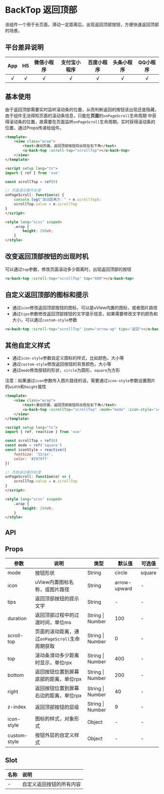 # BackTop 返回顶部 <to-api/>

<demo-model url="/pages/componentsA/backTop/index"></demo-model>


该组件一个用于长页面，滑动一定距离后，出现返回顶部按钮，方便快速返回顶部的场景。


## 平台差异说明

|App|H5|微信小程序|支付宝小程序|百度小程序|头条小程序|QQ小程序|
|:-:|:-:|:-:|:-:|:-:|:-:|:-:|
|√|√|√|√|√|√|√|

## 基本使用

由于返回顶部需要实时监听滚动条的位置，从而判断返回的按钮该出现还是隐藏，由于组件无法得知页面的滚动条信息，只能在**页面**的`onPageScroll`生命周期
中获得滚动条的位置，故需要在页面监听`onPageScroll`生命周期，实时获得滚动条的位置，通过Props传递给组件。

```html
<template>
	<view class="wrap">
		<text>滑动页面，返回顶部按钮将出现在右下角</text>
		<u-back-top :scroll-top="scrollTop"></u-back-top>
	</view>
</template>

<script setup lang="ts">
import { ref } from 'vue'

const scrollTop = ref(0)

// 页面滚动事件处理
onPageScroll: function(e) {
	console.log("滚动距离为：" + e.scrollTop);
	scrollTop.value = e.scrollTop
}
</script>

<style lang="scss" scoped>
	.wrap {
		height: 200vh;
	}
</style>
```


## 改变返回顶部按钮的出现时机

可以通过`top`参数，修改页面滚动多少距离时，出现返回顶部的按钮

```html
<u-back-top :scroll-top="scrollTop" top="600"></u-back-top>
```


## 自定义返回顶部的图标和提示

- 通过`icon`修改返回顶部按钮的图标，可以是uView内置的图标，或者图片路径
- 通过`tips`参数修改返回顶部按钮的文字提示信息，如果需要修改文字的颜色和大小，可以通过`custom-style`参数

```html
<u-back-top :scroll-top="scrollTop" icon="arrow-up" tips="返回"></u-back-top>
```


## 其他自定义样式

- 通过`icon-style`参数自定义图标的样式，比如颜色，大小等
- 通过`custom-style`修改返回按钮的背景颜色，大小等
- 通过`mode`修改按钮的形状，`circle`为圆形，`square`为方形

注意：如果通过`icon`参数传入图片路径的话，需要通过`icon-style`参数设置图片的`width`和`height`属性

```html
<template>
	<view class="wrap">
		<text>滑动页面，返回顶部按钮将出现在右下角</text>
		<u-back-top :scrollTop="scrollTop" :mode="mode" :icon-style="iconStyle"></u-back-top>
	</view>
</template>

<script setup lang="ts">
import { ref, reactive } from 'vue'

const scrollTop = ref(0)
const mode = ref('square')
const iconStyle = reactive({
	fontSize: '32rpx',
	color: '#2979ff'
})

// 页面滚动事件处理
onPageScroll: function(e) => {
	scrollTop.value = e.scrollTop
}
</script>

<style lang="scss" scoped>
	.wrap {
		height: 200vh;
	}
</style>
```



## API

## Props

| 参数          | 说明            | 类型            | 默认值             |  可选值   |
|-------------  |---------------- |---------------|------------------ |-------- |
| mode | 按钮形状 | String | circle | square |
| icon | uView内置图标名称，或图片路径 | String  | arrow-upward | - |
| tips | 返回顶部按钮的提示文字 | String  | - | - |
| duration | 返回顶部过程中的过渡时间，单位ms | String \| Number  | 100 | - |
| scroll-top | 页面的滚动距离，通过`onPageScroll`生命周期获取 | String \| Number  | 0 | - |
| top | 滚动条滑动多少距离时显示，单位rpx | String \| Number  | 400 | - |
| bottom | 返回按钮位置到屏幕底部的距离，单位rpx | String \| Number  | 200 | - |
| right | 返回按钮位置到屏幕右边的距离，单位rpx | String \| Number  | 40 | - |
| z-index | 返回顶部按钮的层级 | String \| Number  | 9 | - |
| icon-style | 图标的样式，对象形式 | Object  | - | - |
| custom-style | 按钮外层的自定义样式 | Object  | - | - |




## Slot

|名称|说明|
|:-|:-|
| - | 自定义返回按钮的所有内容 |



<style scoped>
h3[id=slot] + table thead tr th:nth-child(2){
	width: 50%;
}
</style>